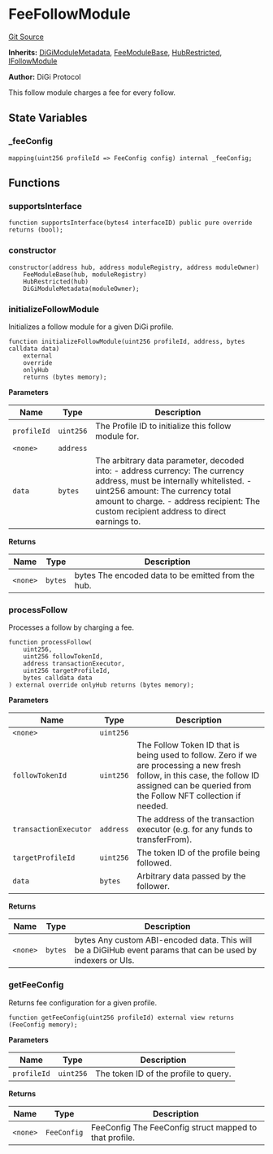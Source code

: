 # FeeFollowModule
[Git Source](https://github.com/digiv3rse/protocol-contracts/blob/0d518167a484d4368bad0990424be098fe779fa4/contracts/modules/follow/FeeFollowModule.sol)

**Inherits:**
[DiGiModuleMetadata](/contracts/modules/DiGiModuleMetadata.sol/contract.DiGiModuleMetadata.md), [FeeModuleBase](/contracts/modules/FeeModuleBase.sol/abstract.FeeModuleBase.md), [HubRestricted](/contracts/base/HubRestricted.sol/abstract.HubRestricted.md), [IFollowModule](/contracts/interfaces/IFollowModule.sol/interface.IFollowModule.md)

**Author:**
DiGi Protocol

This follow module charges a fee for every follow.


## State Variables
### _feeConfig

```solidity
mapping(uint256 profileId => FeeConfig config) internal _feeConfig;
```


## Functions
### supportsInterface


```solidity
function supportsInterface(bytes4 interfaceID) public pure override returns (bool);
```

### constructor


```solidity
constructor(address hub, address moduleRegistry, address moduleOwner)
    FeeModuleBase(hub, moduleRegistry)
    HubRestricted(hub)
    DiGiModuleMetadata(moduleOwner);
```

### initializeFollowModule

Initializes a follow module for a given DiGi profile.


```solidity
function initializeFollowModule(uint256 profileId, address, bytes calldata data)
    external
    override
    onlyHub
    returns (bytes memory);
```
**Parameters**

|Name|Type|Description|
|----|----|-----------|
|`profileId`|`uint256`|The Profile ID to initialize this follow module for.|
|`<none>`|`address`||
|`data`|`bytes`|The arbitrary data parameter, decoded into: - address currency: The currency address, must be internally whitelisted. - uint256 amount: The currency total amount to charge. - address recipient: The custom recipient address to direct earnings to.|

**Returns**

|Name|Type|Description|
|----|----|-----------|
|`<none>`|`bytes`|bytes The encoded data to be emitted from the hub.|


### processFollow

Processes a follow by charging a fee.


```solidity
function processFollow(
    uint256,
    uint256 followTokenId,
    address transactionExecutor,
    uint256 targetProfileId,
    bytes calldata data
) external override onlyHub returns (bytes memory);
```
**Parameters**

|Name|Type|Description|
|----|----|-----------|
|`<none>`|`uint256`||
|`followTokenId`|`uint256`|The Follow Token ID that is being used to follow. Zero if we are processing a new fresh follow, in this case, the follow ID assigned can be queried from the Follow NFT collection if needed.|
|`transactionExecutor`|`address`|The address of the transaction executor (e.g. for any funds to transferFrom).|
|`targetProfileId`|`uint256`|The token ID of the profile being followed.|
|`data`|`bytes`|Arbitrary data passed by the follower.|

**Returns**

|Name|Type|Description|
|----|----|-----------|
|`<none>`|`bytes`|bytes Any custom ABI-encoded data. This will be a DiGiHub event params that can be used by indexers or UIs.|


### getFeeConfig

Returns fee configuration for a given profile.


```solidity
function getFeeConfig(uint256 profileId) external view returns (FeeConfig memory);
```
**Parameters**

|Name|Type|Description|
|----|----|-----------|
|`profileId`|`uint256`|The token ID of the profile to query.|

**Returns**

|Name|Type|Description|
|----|----|-----------|
|`<none>`|`FeeConfig`|FeeConfig The FeeConfig struct mapped to that profile.|


